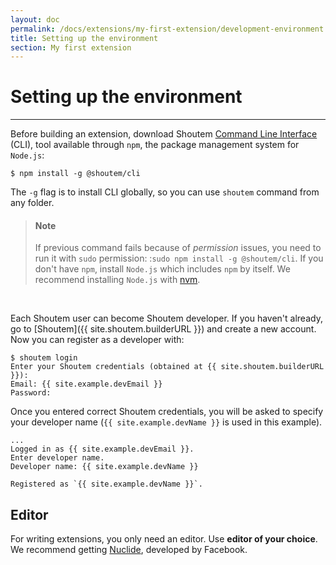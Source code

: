 ```yaml
---
layout: doc
permalink: /docs/extensions/my-first-extension/development-environment
title: Setting up the environment
section: My first extension
---
```


# Setting up the environment
<hr />

Before building an extension, download Shoutem [Command Line Interface](https://www.npmjs.com/package/@shoutem/cli) (CLI), tool available through `npm`, the package management system for `Node.js`:

```ShellSession
$ npm install -g @shoutem/cli
``` 

The ```-g``` flag is to install CLI globally, so you can use `shoutem` command from any folder.

> #### Note
> If previous command fails because of _permission_ issues, you need to run it with `sudo` permission: :`sudo npm install -g @shoutem/cli`. If you don't have `npm`, install `Node.js` which includes `npm` by itself. We recommend installing `Node.js` with [nvm](https://github.com/creationix/nvm).


<br />

Each Shoutem user can become Shoutem developer. If you haven't already, go to [Shoutem]({{ site.shoutem.builderURL }}) and create a new account. Now you can register as a developer with:

```ShellSession
$ shoutem login
Enter your Shoutem credentials (obtained at {{ site.shoutem.builderURL }}):
Email: {{ site.example.devEmail }}
Password:
```

Once you entered correct Shoutem credentials, you will be asked to specify your developer name (`{{ site.example.devName }}` is used in this example).

```ShellSession
...
Logged in as {{ site.example.devEmail }}.
Enter developer name.
Developer name: {{ site.example.devName }}

Registered as `{{ site.example.devName }}`.
```

## Editor
For writing extensions, you only need an editor. Use **editor of your choice**. We recommend getting [Nuclide](https://nuclide.io/), developed by Facebook.